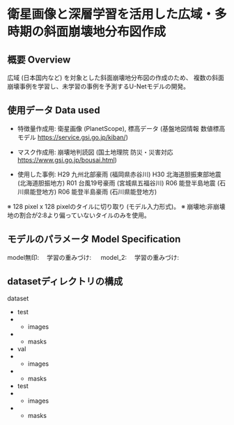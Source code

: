 # 衛星画像と深層学習を活用した広域・多時期の斜面崩壊地分布図作成

## 概要 Overview
広域 (日本国内など) を対象とした斜面崩壊地分布図の作成のため、
複数の斜面崩壊事例を学習し、未学習の事例を予測するU-Netモデルの開発。

## 使用データ Data used
* 特徴量作成用: 衛星画像 (PlanetScope), 標高データ (基盤地図情報 数値標高モデル https://service.gsi.go.jp/kiban/)
* マスク作成用: 崩壊地判読図 (国土地理院 防災・災害対応 https://www.gsi.go.jp/bousai.html)

* 使用した事例:
 H29 九州北部豪雨 (福岡県赤谷川)
 H30 北海道胆振東部地震 (北海道胆振地方)
 R01 台風19号豪雨 (宮城県五福谷川)
 R06 能登半島地震 (石川県能登地方)
 R06 能登半島豪雨 (石川県能登地方)

※ 128 pixel x 128 pixelのタイルに切り取り (モデル入力形式)。
※ 崩壊地:非崩壊地の割合が2:8より偏っていないタイルのみを使用。

## モデルのパラメータ Model Specification
model無印: 
　学習の重みづけ: 
　
model_2:
　学習の重みづけ: 
 
## datasetディレクトリの構成
dataset
 - test
 - -  images
 - -  masks
 - val
 - -  images
 - -  masks
 - test
 - -  images
 - -  masks
